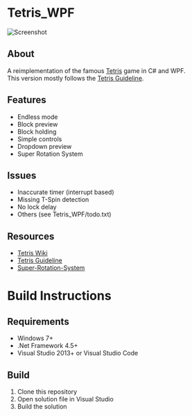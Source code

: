 # Tetris_WPF

![Screenshot](https://rumkugel13.github.io/content/images/tetris_wpf_screenshot.png)

## About
A reimplementation of the famous [Tetris](https://en.wikipedia.org/wiki/Tetris) game in C# and WPF.\
This version mostly follows the [Tetris Guideline](https://tetris.wiki/Tetris_Guideline).

## Features
- Endless mode
- Block preview
- Block holding
- Simple controls
- Dropdown preview
- Super Rotation System

## Issues
- Inaccurate timer (interrupt based)
- Missing T-Spin detection
- No lock delay
- Others (see Tetris_WPF/todo.txt)

## Resources
- [Tetris Wiki](https://tetris.wiki)
- [Tetris Guideline](https://tetris.wiki/Tetris_Guideline)
- [Super-Rotation-System](https://tetris.wiki/Super_Rotation_System)

# Build Instructions

## Requirements
- Windows 7+
- .Net Framework 4.5+
- Visual Studio 2013+ or Visual Studio Code

## Build
1. Clone this repository
2. Open solution file in Visual Studio
3. Build the solution
